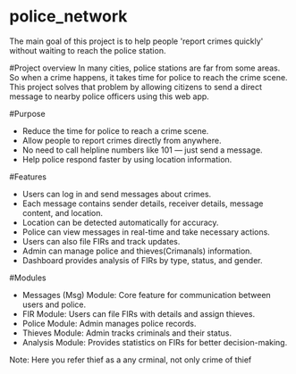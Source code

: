 # police_network

The main goal of this project is to help people 'report crimes quickly' without waiting to reach the police station.

#Project overview
In many cities, police stations are far from some areas.  
So when a crime happens, it takes time for police to reach the crime scene.  
This project solves that problem by allowing citizens to send a direct message to nearby police officers using this web app.  

#Purpose
- Reduce the time for police to reach a crime scene.
- Allow people to report crimes directly from anywhere.
- No need to call helpline numbers like 101 — just send a message.
- Help police respond faster by using location information.

#Features
- Users can log in and send messages about crimes.
- Each message contains sender details, receiver details, message content, and location.
- Location can be detected automatically for accuracy.
- Police can view messages in real-time and take necessary actions.
- Users can also file FIRs and track updates.
- Admin can manage police and thieves(Crimanals) information.
- Dashboard provides analysis of FIRs by type, status, and gender.

#Modules
- Messages (Msg) Module: Core feature for communication between users and police.
- FIR Module: Users can file FIRs with details and assign thieves.
- Police Module: Admin manages police records.
- Thieves Module: Admin tracks criminals and their status.
- Analysis Module: Provides statistics on FIRs for better decision-making.

Note: Here you refer thief as a any crminal, not only crime of thief
